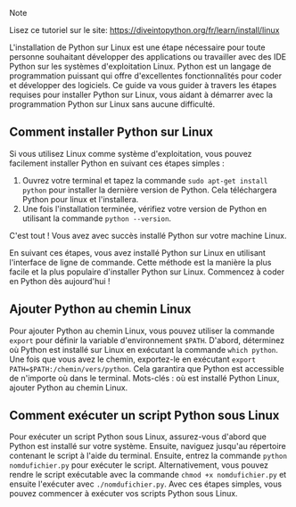 > [!NOTE]
> Lisez ce tutoriel sur le site: https://diveintopython.org/fr/learn/install/linux

L'installation de Python sur Linux est une étape nécessaire pour toute personne souhaitant développer des applications ou travailler avec des IDE Python sur les systèmes d'exploitation Linux. Python est un langage de programmation puissant qui offre d'excellentes fonctionnalités pour coder et développer des logiciels. Ce guide va vous guider à travers les étapes requises pour installer Python sur Linux, vous aidant à démarrer avec la programmation Python sur Linux sans aucune difficulté.

## Comment installer Python sur Linux

Si vous utilisez Linux comme système d'exploitation, vous pouvez facilement installer Python en suivant ces étapes simples :

1. Ouvrez votre terminal et tapez la commande `sudo apt-get install python` pour installer la dernière version de Python. Cela téléchargera Python pour linux et l'installera.
2. Une fois l'installation terminée, vérifiez votre version de Python en utilisant la commande `python --version`.

C'est tout ! Vous avez avec succès installé Python sur votre machine Linux.

En suivant ces étapes, vous avez installé Python sur Linux en utilisant l'interface de ligne de commande. Cette méthode est la manière la plus facile et la plus populaire d'installer Python sur Linux. Commencez à coder en Python dès aujourd'hui !

## Ajouter Python au chemin Linux

Pour ajouter Python au chemin Linux, vous pouvez utiliser la commande `export` pour définir la variable d'environnement `$PATH`. D'abord, déterminez où Python est installé sur Linux en exécutant la commande `which python`. Une fois que vous avez le chemin, exportez-le en exécutant `export PATH=$PATH:/chemin/vers/python`. Cela garantira que Python est accessible de n'importe où dans le terminal. Mots-clés : où est installé Python Linux, ajouter Python au chemin Linux.

## Comment exécuter un script Python sous Linux

Pour exécuter un script Python sous Linux, assurez-vous d'abord que Python est installé sur votre système. Ensuite, naviguez jusqu'au répertoire contenant le script à l'aide du terminal. Ensuite, entrez la commande `python nomdufichier.py` pour exécuter le script. Alternativement, vous pouvez rendre le script exécutable avec la commande `chmod +x nomdufichier.py` et ensuite l'exécuter avec `./nomdufichier.py`. Avec ces étapes simples, vous pouvez commencer à exécuter vos scripts Python sous Linux.
